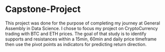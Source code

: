 # Capstone-Project
This project was done for the purpose of completing my journey at General Assembly in Data Science.  I chose to focus my project on CryptoCurrency trading with BTC and ETH prices. The goal of that study is to identify supports and resistances within a 15min, 60min and daily price timeframe then use the pivot points as indicators for predicting return direction.
